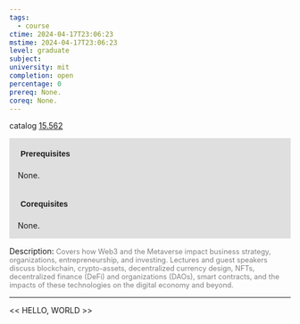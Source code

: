 ```yaml
---
tags:
  - course
ctime: 2024-04-17T23:06:23
mstime: 2024-04-17T23:06:23
level: graduate
subject: 
university: mit
completion: open
percentage: 0
prereq: None.
coreq: None.
---
```


catalog [15.562](http://student.mit.edu/catalog/m15b.html#15.562)

<span style="display: block; padding: 15px; background-color: rgb(100, 100, 100, 0.2);"><font id="m_prereq1195_0" style="display: block; font-family: Arial, sans-serif; font-weight: bold; padding: 5px">Prerequisites</font><br><span id="prereq1195_0">None.</span></span>
<span style="display: block; padding: 15px; background-color: rgb(100, 100, 100, 0.2);"><font id="m_coreq1195_0" style="display: block; font-family: Arial, sans-serif; font-weight: bold; padding: 5px">Corequisites</font><br><span id="coreq1195_0">None.</span></span>

<font style="">Description:</font>
<font style="color: grey; font-size: 0.8rem;">Covers how Web3 and the Metaverse impact business strategy, organizations, entrepreneurship, and investing. Lectures and guest speakers discuss blockchain, crypto-assets, decentralized currency design, NFTs, decentralized finance (DeFi) and organizations (DAOs), smart contracts, and the impacts of these technologies on the digital economy and beyond.</font>



---

<< HELLO, WORLD >>
